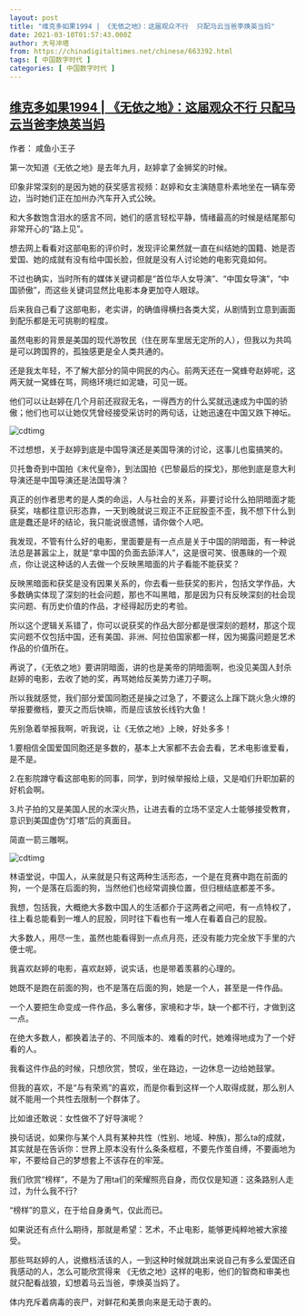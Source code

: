 ```yaml
---
layout: post
title: "维克多如果1994 | 《无依之地》：这届观众不行  只配马云当爸李焕英当妈"
date: 2021-03-10T01:57:43.000Z
author: 大号冲塔
from: https://chinadigitaltimes.net/chinese/663392.html
tags: [ 中国数字时代 ]
categories: [ 中国数字时代 ]
---
```

<!--1615341463000-->
[维克多如果1994 | 《无依之地》：这届观众不行  只配马云当爸李焕英当妈](https://chinadigitaltimes.net/chinese/663392.html)
------

<div>
<p>作者： 咸鱼小王子</p><p>第一次知道《无依之地》是去年九月，赵婷拿了金狮奖的时候。</p><p>印象非常深刻的是因为她的获奖感言视频：赵婷和女主演随意朴素地坐在一辆车旁边，当时她们正在加州办汽车开入式公映。</p><p>和大多数饱含泪水的感言不同，她们的感言轻松平静，情绪最高的时候是结尾那句非常开心的“路上见”。</p><p>想去网上看看对这部电影的评价时，发现评论果然就一直在纠结她的国籍、她是否爱国、她的成就有没有给中国长脸，但就是没有人讨论她的电影究竟如何。</p><p>不过也确实，当时所有的媒体关键词都是“首位华人女导演”、“中国女导演”，“中国骄傲”，而这些关键词显然比电影本身更加夺人眼球。</p><p>后来我自己看了这部电影，老实讲，的确值得横扫各类大奖，从剧情到立意到画面到配乐都是无可挑剔的程度。</p><p>虽然电影的背景是美国的现代游牧民（住在房车里居无定所的人），但我以为共鸣是可以跨国界的，孤独感更是全人类共通的。</p><p>还是我太年轻，不了解大部分的简中网民的内心。前两天还在一窝蜂夸赵婷呢，这两天就一窝蜂在骂，网络环境烂如泥塘，可见一斑。</p><p>他们可以让赵婷在几个月前还寂寂无名，一得西方的什么奖就迅速成为中国的骄傲；他们也可以让她仅凭曾经接受采访时的两句话，让她迅速在中国又跌下神坛。</p><p><img src="https://chinadigitaltimes.net/chinese/files/2021/03/post-663392-6048279a5d90b." alt="cdtimg" /></p><p>不过想想，关于赵婷到底是中国导演还是美国导演的讨论，这事儿也蛮搞笑的。</p><p>贝托鲁奇到中国拍《末代皇帝》，到法国拍《巴黎最后的探戈》，那他到底是意大利导演还是中国导演还是法国导演？</p><p>真正的创作者思考的是人类的命运，人与社会的关系，非要讨论什么拍阴暗面才能获奖，啥都往意识形态靠，一天到晚就说三观正不正屁股歪不歪，我不想下什么到底是蠢还是坏的结论，我只能说很遗憾，请你做个人吧。</p><p>我发现，不管有什么好的电影，里面要是有一点点是关于中国的阴暗面，有一种说法总是甚嚣尘上，就是“拿中国的负面去舔洋人”，这是很可笑、很愚昧的一个观点，你让说这种话的人去做一个反映黑暗面的片子看能不能获奖？</p><p>反映黑暗面和获奖是没有因果关系的，你去看一些获奖的影片，包括文学作品，大多数确实体现了深刻的社会问题，那也不叫黑暗，那是因为只有反映深刻的社会现实问题、有历史价值的作品，才经得起历史的考验。</p><p>所以这个逻辑关系错了，你可以说获奖的作品大部分都是很深刻的题材，那这个现实问题不仅包括中国，还有美国、非洲、阿拉伯国家都一样，因为揭露问题是艺术作品的价值所在。</p><p>再说了，《无依之地》要讲阴暗面，讲的也是美帝的阴暗面啊，也没见美国人封杀赵婷的电影，去收了她的奖，再骂她给反美势力递刀子啊。</p><p>所以我就感觉，我们部分爱国同胞还是操之过急了，不要这么上蹿下跳火急火燎的举报要撤档，要灭之而后快嘛，而是应该放长线钓大鱼！</p><p>先别急着举报我啊，听我说，让《无依之地》上映，好处多多！</p><p>1.要相信全国爱国同胞还是多数的，基本上大家都不去会去看，艺术电影谁爱看，是不是。</p><p>2.在影院蹲守看这部电影的同事，同学，到时候举报给上级，又是咱们升职加薪的好机会啊。</p><p>3.片子拍的又是美国人民的水深火热，让进去看的立场不坚定人士能够接受教育，意识到美国虚伪“灯塔”后的真面目。</p><p>简直一箭三雕啊。</p><p><img src="https://chinadigitaltimes.net/chinese/files/2021/03/post-663392-6048279e36bf9.png" alt="cdtimg" /></p><p>林语堂说，中国人，从来就是只有这两种生活形态，一个是在竞赛中跑在前面的狗，一个是落在后面的狗，当然他们也经常调换位置，但归根结底都差不多。</p><p>我想，包括我，大概绝大多数中国人的生活都介于这两者之间吧，有一点特权了，往上看总能看到一堆人的屁股，同时往下看也有一堆人在看着自己的屁股。</p><p>大多数人，用尽一生，虽然也能看得到一点点月亮，还没有能力完全放下手里的六便士呢。</p><p>我喜欢赵婷的电影，喜欢赵婷，说实话，也是带着羡慕的心理的。</p><p>她既不是跑在前面的狗，也不是落在后面的狗，她是一个人，甚至是一件作品。</p><p>一个人要把生命变成一件作品，多么奢侈，家境和才华，缺一个都不行，才做到这一点。</p><p>在绝大多数人，都换着法子的、不同版本的、难看的时代，她难得地成为了一个好看的人。</p><p>我看这件作品的时候，只想欣赏，赞叹，坐在路边，一边休息一边给她鼓掌。</p><p>但我的喜欢，不是“与有荣焉”的喜欢，而是你看到这样一个人取得成就，那么别人就不能用一个共性去限制一个群体了。</p><p>比如谁还敢说：女性做不了好导演呢？</p><p>换句话说，如果你与某个人具有某种共性（性别、地域、种族)，那么ta的成就，其实就是在告诉你：世界上原本没有什么条条框框，不要先作茧自缚，不要画地为牢，不要给自己的梦想套上不该存在的牢笼。</p><p>我们欣赏“榜样”，不是为了用ta们的荣耀照亮自身，而仅仅是知道：这条路别人走过，为什么我不行?</p><p>“榜样”的意义，在于给自身勇气，仅此而已。</p><p>如果说还有点什么期待，那就是希望：艺术，不止电影，能够更纯粹地被大家接受。</p><p>那些骂赵婷的人，说撤档活该的人，一到这种时候就跳出来说自己有多么爱国还自我感动的人，怎么可能欣赏得来 《无依之地》这样的电影，他们的智商和审美也就只配看战狼，幻想着马云当爸，李焕英当妈了。</p><p>体内充斥着病毒的丧尸，对鲜花和美景向来是无动于衷的。</p>
</div>
